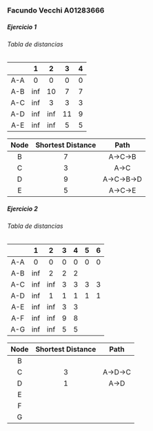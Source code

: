 ### Facundo Vecchi A01283666

##### Ejercicio 1
###### Tabla de distancias
|     |  1  |  2  |  3  |  4  |
|:---:|:---:|:---:|:---:|:---:|
| A-A |  0  |  0  |  0  |  0  |
| A-B | inf | 10  |  7  |  7  |
| A-C | inf |  3  |  3  |  3  |
| A-D | inf | inf | 11  |  9  |
| A-E | inf | inf |  5  |  5  |

| Node | Shortest Distance |    Path    |
|:----:|:-----------------:|:----------:|
|  B   |         7         |  A->C->B   |
|  C   |         3         |    A->C    |
|  D   |         9         | A->C->B->D |
|  E   |         5         |  A->C->E   |


##### Ejercicio 2

###### Tabla de distancias
|     |  1  |  2  |  3  |  4  |  5  |  6  |
|:---:|:---:|:---:|:---:|:---:|:---:|:---:|
| A-A |  0  |  0  |  0  |  0  |  0  |  0  |
| A-B | inf |  2  |  2  |  2  |     |     |
| A-C | inf | inf |  3  |  3  |  3  |  3  |
| A-D | inf |  1  |  1  |  1  |  1  |  1  |
| A-E | inf | inf |  3  |  3  |     |     |
| A-F | inf | inf |  9  |  8  |     |     |
| A-G | inf | inf |  5  |  5  |     |     |


| Node | Shortest Distance |  Path   |
|:----:|:-----------------:|:-------:|
|  B   |                   |         |
|  C   |         3         | A->D->C | 
|  D   |         1         |  A->D   |
|  E   |                   |         |
|  F   |                   |         |
|  G   |                   |         |
